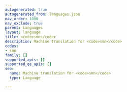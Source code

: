```yaml
---
autogenerated: true
autogenerated_from: languages.json
nav_order: 1000
nav_exclude: true
parent: Languages
layout: language
title: <code>smn</code>
description: Machine translation for <code>smn</code>
codes:
- smn
family: []
supported_apis: []
supported_qe_apis: []
seo:
  name: Machine translation for <code>smn</code>
  type: Language

---
```


